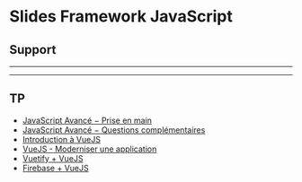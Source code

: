 # Slides Framework JavaScript

## Support

<SlidesDeck src="framework_javascript" />

---

<SlidesDeck src="javascript_avances" />

---

<SlidesDeck src="vuejs" />

## TP

- [JavaScript Avancé − Prise en main](/tp/javascript_avances/introduction.md)
- [JavaScript Avancé − Questions complémentaires](/tp/javascript_avances/revision.md)
- [Introduction à VueJS](/tp/vuejs/tp0.md)
- [VueJS - Moderniser une application](/tp/vuejs/tp1.md)
- [Vuetify + VueJS](/tp/vuejs/vuetify-vuejs.md)
- [Firebase + VueJS](/tp/vuejs/firebase-vuejs.md)
